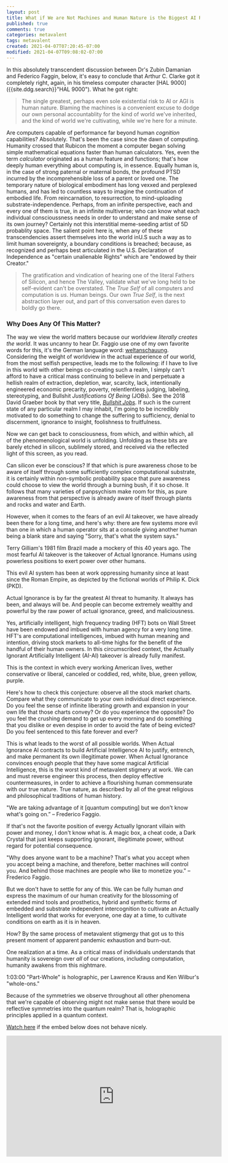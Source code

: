 ```yaml
---
layout: post
title: What if We are Not Machines and Human Nature is the Biggest AI Risk of All?
published: true
comments: true
categories: metavalent
tags: metavalent
created: 2021-04-07T07:20:45-07:00
modified: 2021-04-07T09:08:02-07:00
---
```


In this absolutely transcendent discussion between Dr's Zubin Damanian and Federico Faggin, below, it's easy to conclude that Arthur C. Clarke got it completely right, again, in his timeless computer character [HAL 9000]({{site.ddg.search}}"HAL 9000"). What he got right:

> The single greatest, perhaps even sole existential risk to AI or AGI is human nature. Blaming the machines is a convenient excuse to dodge our own personal accountablity for the kind of world we've inherited, and the kind of world we're cultivating, while we're here for a minute. 

Are computers capable of performance far beyond human _cognition_ capabilities? Absolutely. That's been the case since the dawn of computing. Humanity crossed that Rubicon the moment a computer began solving simple mathematical equations faster than human calculators. Yes, even the term _calculator_ originated as a human feature and functions; that's how deeply human everything about computing is, in essence. Equally human is, in the case of strong paternal or maternal bonds, the profound PTSD incurred by the incomprehensible loss of a parent or loved one. The temporary nature of biological embodiment has long vexxed and perplexed humans, and has led to countless ways to imagine the continuation of embodied life. From reincarnation, to resurrection, to mind-uploading substrate-independence. Perhaps, from an infinite perspective, each and every one of them is true, in an infinite multiverse; who can know what each individual conscioussness needs in order to understand and make sense of its own journey? Certainly not this interstitial meme-seeding artist of 5D probablity space. The salient point here is, when any of these transcendencies assert themselves into the world inU.S such a way as to limit human sovereignty, a boundary conditions is breached; because, as recognized and perhaps best articulated in the U.S. Declaration of Independence as "certain unalienable Rights" which are "endowed by their Creator."

> The gratification and vindication of hearing one of the literal Fathers of Silicon, and hence The Valley, validate what we've long held to be self-evident can't be overstated. The _True Self_ of all computers and computation is _us_. Human beings. Our own _True Self_, is the next abstraction layer out, and part of this conversation even dares to boldly go there.

### Why Does Any Of This Matter?

The way we view the world matters because our worldview _literally creates the world_. It was uncanny to hear Dr. Faggio use one of my own favorite words for this, it's the German language word: [weltanschauung]({{site.ddg.search}}weltanschauung). Considering the weight of worldview in the actual experience of our world, from the most selfish perspective, leads me to the following: if I have to live in this world with other beings co-creating such a realm, I simply can't afford to have a critical mass continuing to believe in and perpetuate a hellish realm of extraction, depletion, war, scarcity, lack, intentionally engineered economic precarity, poverty, relentlentless judging, labeling, stereotyping, and Bullshit _Justifications Of Being_ (JOBs). See the 2018 David Graeber book by that very title, [_Bullshit Jobs_](https://www.goodreads.com/book/show/34466958-bullshit-jobs). If such is the current state of any particular realm I may inhabit, I'm going to be incredibly motivated to do something to change the suffering to sufficiency, denial to discernment, ignorance to insight, foolishness to fruitfulness.

Now we can get back to consciousness, from which, and within which, all of the phenomenological world is unfolding. Unfolding as these bits are barely etched in silicon, sublimely stored, and received via the reflected light of this screen, as you read.

Can silicon ever be conscious? If that which is pure awareness chose to be aware of itself through some sufficiently complex computational substrate, it is certainly within non-symbolic probability space that pure awareness could choose to view the world through a burning bush, if it so chose. It follows that many varieties of panpsychism make room for this, as pure awareness from that perspective is already aware of itself through plants and rocks and water and Earth.

However, when it comes to the fears of an evil AI takeover, we have already been there for a long time, and here's why: there are few systems more evil than one in which a human operator sits at a console giving another human being a blank stare and saying "Sorry, that's what the system says." 

Terry Gilliam's 1981 film Brazil made a mockery of this 40 years ago. The most fearful AI takeover is the takeover of Actual Ignorance. Humans using powerless positions to exert power over other humans.

This evil AI system has been at work oppressing humanity since at least since the Roman Empire, as depicted by the fictional worlds of Philip K. Dick (PKD). 

Actual Ignorance is by far the greatest AI threat to humanity. It always has been, and always will be. And people can become extremely wealthy and powerful by the raw power of actual ignorance, greed, and maliciousness.

Yes, artificially intelligent, high frequency trading (HFT) bots on Wall Street have been endowed and imbued with human agency for a very long time. HFT's are computational intelligences, imbued with human meaning and intention, driving stock markets to all-time highs for the benefit of the handful of their human owners. In this circumscribed context, the Actually Ignorant Artificially Intelligent (AI-AI) takeover is already fully manifest.

This is the context in which every working American lives, wether conservative or liberal, canceled or coddled, red, white, blue, green yellow, purple.

Here's how to check this conjecture: observe all the stock market charts. Compare what they communicate to your own individual direct experience. Do you feel the sense of infinite liberating growth and expansion in your own life that those charts convey? Or do you experience the opposite? Do you feel the crushing demand to get up every morning and do something that you dislike or even despise in order to avoid the fate of being evicted? Do you feel sentenced to this fate forever and ever?

This is what leads to the worst of all possible worlds. When Actual Ignorance AI contracts to build Artificial Intelligence AI to justify, entrench, and make permanent its own illegitimate power. When Actual Ignorance convinces enough people that they have some magical Artificial Intelligence, this is the worst kind of metavalent stigmery at work. We can and must reverse engineer this process, then deploy effective countermeasures, in order to achieve a flourishing human commensurate with our true nature. True nature, as described by all of the great religious and philosophical traditions of human history.

"We are taking advantage of it [quantum computing] but we don't know what's going on.” &ndash; Frederico Faggio.

If that's not the favorite position of evergy Actually Ignorant villain with power and money, I don't know what is. A magic box, a cheat code, a Dark Crystal that just keeps supporting ignorant, illegitimate power, without regard for potential consequence.

"Why does anyone want to be a machine? That's what you accept when you accept being a machine, and therefore, better machines will control you. And behind those machines are people who like to monetize you." &ndash; Frederico Faggio.

But we don't have to settle for any of this. We can be fully human _and_ express the maximum of our human creativity for the blossoming of extended mind tools and prosthetics, hybrid and synthetic forms of embedded and substrate independent intercognition to cultivate an Actually Intelligent world that works for everyone, one day at a time, to cultivate conditions on earth as it is in heaven.

How? By the same process of metavalent stigmergy that got us to this present moment of apparent pandemic exhaustion and burn-out.

One realization at a time. As a critical mass of individuals understands that humanity is sovereign over _all_ of our creations, including computation, humanity awakens from this nightmare.

1:03:00 "Part-Whole" is holographic, per Lawrence Krauss and Ken Wilbur's "whole-ons." 

Because of the symmetries we observe throughout all other phenomena that we're capable of observing might not make sense that there would be reflective symmetries into the quantum realm? That is, holographic principles applied in a quantum context.

[Watch here](https://youtu.be/-Ol5NVuoAUA) if the embed below does not behave nicely. 

<div class="embed-container"><iframe width="560" height="315" src="https://www.youtube.com/embed/-Ol5NVuoAUA" title="YouTube video player" frameborder="0" allow="accelerometer; autoplay; clipboard-write; encrypted-media; gyroscope; picture-in-picture" allowfullscreen></iframe></div>



